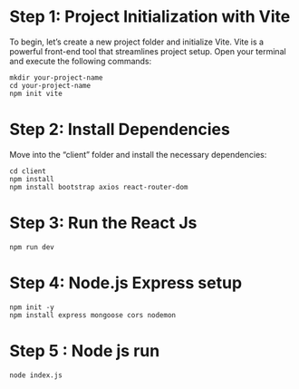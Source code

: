 # Step 1: Project Initialization with Vite

To begin, let’s create a new project folder and initialize Vite. Vite is a powerful front-end tool that streamlines project setup. Open your terminal and execute the following commands:
```
mkdir your-project-name
cd your-project-name
npm init vite
```

# Step 2: Install Dependencies
Move into the “client” folder and install the necessary dependencies:

```
cd client
npm install
npm install bootstrap axios react-router-dom
```
# Step 3: Run the React Js
```
npm run dev
```

# Step 4: Node.js Express setup

```
npm init -y
npm install express mongoose cors nodemon
```
# Step 5 : Node js run
```
node index.js
```
